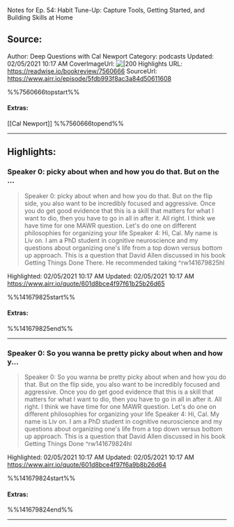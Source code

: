 Notes for Ep. 54: Habit Tune-Up: Capture Tools, Getting Started, and Building Skills at Home

## Source:
Author: Deep Questions with Cal Newport
Category: podcasts
Updated: 02/05/2021 10:17 AM
CoverImageUrl: 
![|200](https://storage.buzzsprout.com/variants/gs786v9wsn99x7epkmj25wtfs4bg/f81607a3cd537406cf0cf506c726bfe2824c5e584c9e9dc5e04e42436c820a79.jpg)
Highlights URL: https://readwise.io/bookreview/7560666
SourceUrl: https://www.airr.io/episode/5fdb993f8ac3a84d50611608

%%7560666topstart%%
#### Extras:
[[Cal Newport]]
%%7560666topend%%


 
-----
 ## Highlights:

### Speaker 0: picky about when and how you do that. But on the ...
>Speaker 0: picky about when and how you do that. But on the flip side, you also want to be incredibly focused and aggressive. Once you do get good evidence that this is a skill that matters for what I want to dio, then you have to go in all in after it. All right. I think we have time for one MAWR question. Let's do one on different philosophies for organizing your life
>Speaker 4: Hi, Cal. My name is Liv on. I am a PhD student in cognitive neuroscience and my questions about organizing one's life from a top down versus bottom up approach. This is a question that David Allen discussed in his book Getting Things Done There. He recommended taking ^rw141679825hl


Highlighted: 02/05/2021 10:17 AM
Updated: 02/05/2021 10:17 AM
https://www.airr.io/quote/601d8bce4f97f61b25b26d65

%%141679825start%%
#### Extras:

%%141679825end%%



------

### Speaker 0: So you wanna be pretty picky about when and how y...
>Speaker 0: So you wanna be pretty picky about when and how you do that. But on the flip side, you also want to be incredibly focused and aggressive. Once you do get good evidence that this is a skill that matters for what I want to dio, then you have to go in all in after it. All right. I think we have time for one MAWR question. Let's do one on different philosophies for organizing your life
>Speaker 4: Hi, Cal. My name is Liv on. I am a PhD student in cognitive neuroscience and my questions about organizing one's life from a top down versus bottom up approach. This is a question that David Allen discussed in his book Getting Things Done ^rw141679824hl


Highlighted: 02/05/2021 10:17 AM
Updated: 02/05/2021 10:17 AM
https://www.airr.io/quote/601d8bce4f97f6a9b8b26d64

%%141679824start%%
#### Extras:

%%141679824end%%



------

